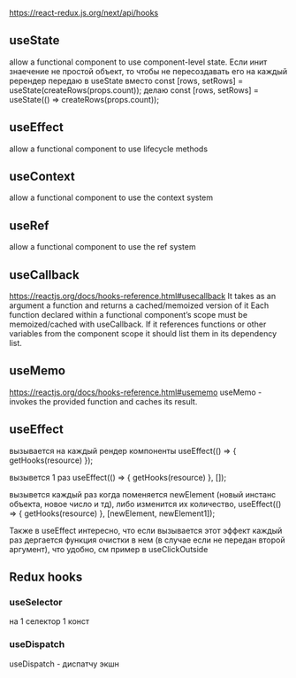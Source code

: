 https://react-redux.js.org/next/api/hooks

## useState
allow a functional component to use component-level state. Если инит знаечение не простой объект, то чтобы не пересоздавать его на каждый ререндер передаю в useState
вместо 
const [rows, setRows] = useState(createRows(props.count));
делаю
const [rows, setRows] = useState(() => createRows(props.count));



## useEffect
allow a functional component to use lifecycle methods



## useContext
allow a functional component to use the context system



## useRef
allow a functional component to use the ref system



## useCallback
https://reactjs.org/docs/hooks-reference.html#usecallback
It takes as an argument a function and returns a cached/memoized version of it
Each function declared within a functional component’s scope must be memoized/cached with useCallback. If it references functions or other variables from the component scope it should list them in its dependency list.



## useMemo
https://reactjs.org/docs/hooks-reference.html#usememo
useMemo - invokes the provided function and caches its result.



## useEffect
вызывается на каждый рендер компоненты
useEffect(() => {
        getHooks(resource)
    });

вызывется 1 раз
useEffect(() => {
        getHooks(resource)
    }, []);

вызывется каждый раз когда поменяется newElement (новый инстанс объекта, новое число и тд), либо изменится их количество,
useEffect(() => {
        getHooks(resource)
    }, [newElement, newElement1]);

Также в useEffect интересно, что если вызывается этот эффект каждый раз дергается функция очистки в нем (в случае если не передан второй аргумент), что удобно, см пример в useClickOutside







## Redux hooks
### useSelector
на 1 селектор 1 конст

### useDispatch
useDispatch - диспатчу экшн
 

